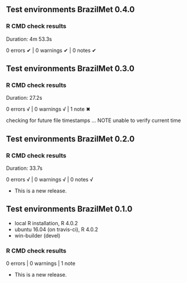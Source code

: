## Test environments BrazilMet 0.4.0

### R CMD check results

Duration: 4m 53.3s

0 errors ✔ | 0 warnings ✔ | 0 notes ✔


## Test environments BrazilMet 0.3.0

### R CMD check results

Duration: 27.2s

0 errors √ | 0 warnings √ | 1 note ✖

checking for future file timestamps ... NOTE
  unable to verify current time
  

## Test environments BrazilMet 0.2.0

### R CMD check results

Duration: 33.7s

0 errors √ | 0 warnings √ | 0 notes √

* This is a new release.

## Test environments BrazilMet 0.1.0
* local R installation, R 4.0.2
* ubuntu 16.04 (on travis-ci), R 4.0.2
* win-builder (devel)

### R CMD check results

0 errors | 0 warnings | 1 note

* This is a new release.
